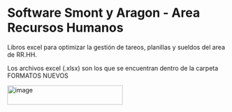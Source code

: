 # Software Smont y Aragon - Area Recursos Humanos
Libros excel para optimizar la gestión de tareos, planillas y sueldos del area de RR.HH.

Los archivos excel (.xlsx) son los que se encuentran dentro de la carpeta FORMATOS NUEVOS

<img width="264" height="44" alt="image" src="https://github.com/user-attachments/assets/0420cacb-802f-4902-802a-e8ad90b531a9" />
